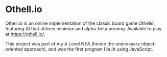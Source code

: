 # Othell.io

Othell.io is an online implementation of the classic board game Othello, featuring AI that utilises minimax and alpha-beta pruning. Available to play at https://othell.io/.

This project was part of my A Level NEA (hence the unecessary object-oriented approach), and was the first program I built using JavaScript.

